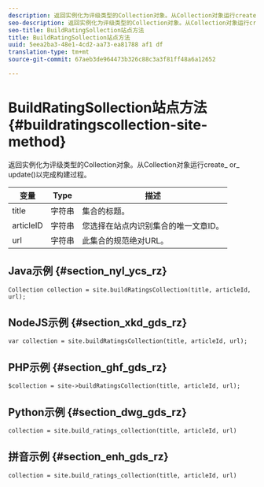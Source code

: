 ```yaml
---
description: 返回实例化为评级类型的Collection对象。从Collection对象运行create_ or_ update()以完成构建过程。
seo-description: 返回实例化为评级类型的Collection对象。从Collection对象运行create_ or_ update()以完成构建过程。
seo-title: BuildRatingSollection站点方法
title: BuildRatingSollection站点方法
uuid: 5eea2ba3-48e1-4cd2-aa73-ea81788 af1 df
translation-type: tm+mt
source-git-commit: 67aeb3de964473b326c88c3a3f81ff48a6a12652

---
```



# BuildRatingSollection站点方法{#buildratingscollection-site-method}

返回实例化为评级类型的Collection对象。从Collection对象运行create_ or_ update()以完成构建过程。

| 变量 | Type | 描述 |
|--- |--- |--- |
| title | 字符串 | 集合的标题。 |
| articleID | 字符串 | 您选择在站点内识别集合的唯一文章ID。 |
| url | 字符串 | 此集合的规范绝对URL。 |

## Java示例 {#section_nyl_ycs_rz}

```
Collection collection = site.buildRatingsCollection(title, articleId, url); 
```

## NodeJS示例 {#section_xkd_gds_rz}

```
var collection = site.buildRatingsCollection(title, articleId, url); 
```

## PHP示例 {#section_ghf_gds_rz}

```
$collection = site->buildRatingsCollection(title, articleId, url); 
```

## Python示例 {#section_dwg_gds_rz}

```
collection = site.build_ratings_collection(title, articleId, url) 
```

## 拼音示例 {#section_enh_gds_rz}

```
collection = site.build_ratings_collection(title, articleId, url) 
```

